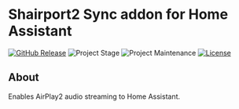 # Shairport2 Sync addon for Home Assistant

[![GitHub Release][releases-shield]][releases] ![Project Stage][project-stage-shield] ![Project Maintenance][maintenance-shield] [![License][license-shield]](LICENSE)

## About

Enables AirPlay2 audio streaming to Home Assistant.

[license-shield]: https://img.shields.io/github/license/cocochristmas/addon-shairport-sync.svg
[version-shield]: https://images.microbadger.com/badges/version/maidok/shairport2-sync.svg
[releases-shield]: https://img.shields.io/github/release/cocochristmas/addon-shairport-sync.svg
[releases]: https://github.com/cocochristmas/addon-shairport2-sync/releases
[maintenance-shield]: https://img.shields.io/maintenance/yes/2024.svg
[project-stage-shield]: https://img.shields.io/badge/project%20stage-experimental-yellow.svg
